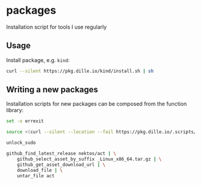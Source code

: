 # packages

Installation script for tools I use regularly

## Usage

Install package, e.g. `kind`:

```bash
curl --silent https://pkg.dille.io/kind/install.sh | sh
```

## Writing a new packages

Installation scripts for new packages can be composed from the function library:

```bash
set -o errexit

source <(curl --silent --location --fail https://pkg.dille.io/.scripts/source.sh)

unlock_sudo

github_find_latest_release nektos/act | \
    github_select_asset_by_suffix _Linux_x86_64.tar.gz | \
    github_get_asset_download_url | \
    download_file | \
    untar_file act
```
